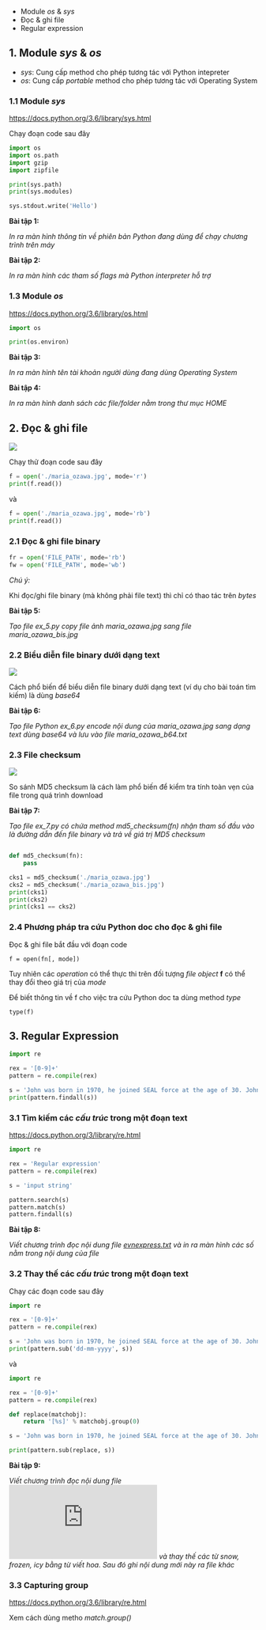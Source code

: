 * Module *os* & *sys*
* Đọc & ghi file
* Regular expression

## 1. Module *sys* & *os*

* *sys*: Cung cấp method cho phép tương tác với Python intepreter
* *os*: Cung cấp *portable* method cho phép tương tác với Operating System


### 1.1 Module *sys*

https://docs.python.org/3.6/library/sys.html

Chạy đoạn code sau đây

```python
import os
import os.path
import gzip
import zipfile

print(sys.path)
print(sys.modules)

sys.stdout.write('Hello')
```

__**Bài tập 1:**__

*In ra màn hình thông tin về phiên bản Python đang dùng để chạy chương trình trên máy*

__**Bài tập 2:**__

*In ra màn hình các tham số *flags* mà Python interpreter hỗ trợ*

### 1.3 Module *os*

https://docs.python.org/3.6/library/os.html

```python
import os

print(os.environ)
```

__**Bài tập 3:**__

*In ra màn hình tên tài khoản người dùng đang dùng Operating System*

__**Bài tập 4:**__

*In ra màn hình danh sách các file/folder nằm trong thư mục HOME*


## 2. Đọc & ghi file

![](https://raw.githubusercontent.com/mto/python-course/master/Session3/maria_ozawa.jpg)

Chạy thử đoạn code sau đây

```python
f = open('./maria_ozawa.jpg', mode='r')
print(f.read())
```

và

```python
f = open('./maria_ozawa.jpg', mode='rb')
print(f.read())
```

### 2.1 Đọc & ghi file binary

```python
fr = open('FILE_PATH', mode='rb')
fw = open('FILE_PATH', mode='wb')
```

*Chú ý:*

Khi đọc/ghi file binary (mà không phải file text) thì chỉ có thao tác trên *bytes*

__**Bài tập 5:**__

*Tạo file ex_5.py copy file ảnh maria_ozawa.jpg sang file maria_ozawa_bis.jpg*


### 2.2 Biểu diễn file binary dưới dạng text

![](https://raw.githubusercontent.com/mto/python-course/master/Session3/material/pk_base64.png)

Cách phổ biến để biểu diễn file binary dưới dạng text (ví dụ cho bài toán tìm kiếm) là dùng *base64*

__**Bài tập 6:**__

*Tạo file Python ex_6.py encode nội dung của maria_ozawa.jpg sang dạng text dùng base64 và lưu vào file maria_ozawa_b64.txt*

### 2.3 File checksum

![](https://raw.githubusercontent.com/mto/python-course/master/Session3/material/md5_checksum.png)

So sánh MD5 checksum là cách làm phổ biến để kiểm tra tính toàn vẹn của file trong quá trình download

__**Bài tập 7:**__

*Tạo file ex_7.py có chứa method *md5_checksum(fn)* nhận tham số đầu vào là đường dẫn đến file binary và trả về giá trị MD5 checksum*

```python

def md5_checksum(fn):
    pass

cks1 = md5_checksum('./maria_ozawa.jpg')
cks2 = md5_checksum('./maria_ozawa_bis.jpg')
print(cks1)
print(cks2)
print(cks1 == cks2)
```

### 2.4 Phương pháp tra cứu Python doc cho đọc & ghi file

Đọc & ghi file bắt đầu với đoạn code

```
f = open(fn[, mode])
```

Tuy nhiên các *operation* có thể thực thi trên đối tượng *file object* **f** có thể thay đổi theo giá trị của *mode*

Để biết thông tin về f cho việc tra cứu Python doc ta dùng method *type*

```
type(f)
```


## 3. Regular Expression

```python
import re

rex = '[0-9]+'
pattern = re.compile(rex)

s = 'John was born in 1970, he joined SEAL force at the age of 30. John was killed in action in 2016.'
print(pattern.findall(s))
```

### 3.1 Tìm kiếm các *cấu trúc* trong một đoạn text

https://docs.python.org/3/library/re.html


```python
import re

rex = 'Regular expression'
pattern = re.compile(rex)

s = 'input string'

pattern.search(s)
pattern.match(s)
pattern.findall(s)
```

__**Bài tập 8:**__

*Viết chương trình đọc nội dung file [evnexpress.txt](https://raw.githubusercontent.com/mto/python-course/master/Session3/evnexpress.txt) và in ra màn hình các số nằm trong nội dung của file*

### 3.2 Thay thế các *cấu trúc* trong một đoạn text

Chạy các đoạn code sau đây

```python
import re

rex = '[0-9]+'
pattern = re.compile(rex)

s = 'John was born in 1970, he joined SEAL force at the age of 30. John was killed in action in 2016.'
print(pattern.sub('dd-mm-yyyy', s))

```

và

```python
import re

rex = '[0-9]+'
pattern = re.compile(rex)

def replace(matchobj):
    return '[%s]' % matchobj.group(0)

s = 'John was born in 1970, he joined SEAL force at the age of 30. John was killed in action in 2016.'

print(pattern.sub(replace, s))

```

__**Bài tập 9:**__

*Viết chương trình đọc nội dung file ![frozen.srt](https://raw.githubusercontent.com/mto/python-course/master/Session3/frozen.srt) và thay thế các từ *snow*, *frozen*, *icy* bằng từ viết hoa. Sau đó ghi nội dung mới này ra file khác*

### 3.3 Capturing group

https://docs.python.org/3.6/library/re.html

Xem cách dùng metho *match.group()*
